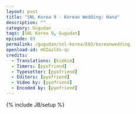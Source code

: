 ```yaml
---
layout: post
title: "SNL Korea 9 - Korean Wedding: Hana"
description: ""
category: Gugudan
tags: [SNL Korea 9, Gugudan]
episode: 03
permalink: /gugudan/snl-korea/E03/koreanwedding
openload-id: mUIazlXs-qc
credits:
  - Translations: [kimkim]
  - Timers: [pyofriend]
  - Typesetter: [pyofriend]
  - Editors: [pyofriend]
  - Video by: [pyofriend]
  - Encoded by: [pyofriend]
---
```

{% include JB/setup %}
